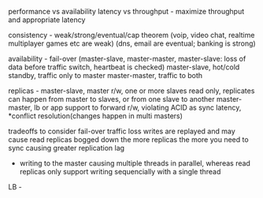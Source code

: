 performance vs availability
latency vs throughput - maximize throughput and appropriate latency

consistency - weak/strong/eventual/cap theorem
(voip, video chat, realtime multiplayer games etc are weak)
(dns, email are eventual; banking is strong)

availability - 
fail-over (master-slave, master-master, master-slave: loss of data before traffic switch, heartbeat is checked)
master-slave, hot/cold standby, traffic only to master
master-master, traffic to both

replicas - 
master-slave, master r/w, one or more slaves read only, replicates can happen from master to slaves, or from one slave to another
master-master, lb or app support to forward r/w, violating ACID as sync latency, *conflict resolution(changes happen in multi masters)

tradeoffs to consider
fail-over traffic loss
writes are replayed and may cause read replicas bogged down
the more replicas the more you need to sync
causing greater replication lag
* writing to the master causing multiple threads in parallel, whereas read replicas only support writing sequencially with a single thread

LB - 



